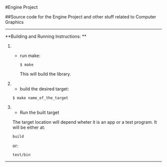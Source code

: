 #Engine Project

##Source code for the Engine Project and other stuff related to Computer Graphics

---
**Building and Running Instructions: **

1. - run make:

     `$ make`

     This will build the library.

2. - build the desired target:

    `$ make name_of_the_target`

3. - Run the built target
    
    The target location will depend wheter it is an app or a test program. It will be either at:
    
    `build`

    or:
    
    `test/bin`
---
